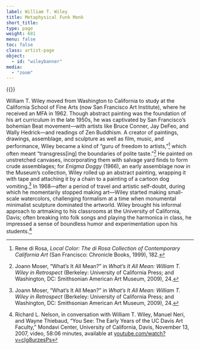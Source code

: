 ```yaml
---
label: William T. Wiley
title: Metaphysical Funk Monk
short_title:
type: page
weight: 681
menu: false
toc: false
class: artist-page
object:
  - id: "wileybanner"
media:
  - "zoom"
---
```


{{<q-figure id="wileybanner" >}}

William T. Wiley moved from Washington to California to study at the California School of Fine Arts (now San Francisco Art Institute), where he received an MFA in 1962. Though abstract painting was the foundation of his art curriculum in the late 1950s, he was captivated by San Francisco’s bohemian Beat movement—with artists like Bruce Conner, Jay DeFeo, and Wally Hedrick—and readings of Zen Buddhism. A creator of paintings, drawings, assemblage, and sculpture as well as film, music, and performance, Wiley became a kind of “guru of freedom to artists,”[^1] which often meant “transgress\[ing\] the boundaries of polite taste.”[^2] He painted on unstretched canvases, incorporating them with salvage yard finds to form crude assemblages; for *Enigma Doggy* (1966), an early assemblage now in the Museum’s collection, Wiley rolled up an abstract painting, wrapping it with tape and attaching it by a chain to a painting of a cartoon dog vomiting.[^3] In 1968—after a period of travel and artistic self-doubt, during which he momentarily stopped making art—Wiley started making small-scale watercolors, challenging formalism at a time when monumental minimalist sculpture dominated the artworld. Wiley brought his informal approach to artmaking to his classrooms at the University of California, Davis; often breaking into folk songs and playing the harmonica in class, he impressed a sense of boundless humor and experimentation upon his students.[^4]

[^1]: Rene di Rosa, *Local Color: The di Rosa Collection of Contemporary California Art* (San Francisco: Chronicle Books, 1999), 182.

[^2]: Joann Moser, “What’s It All Mean?” in *What’s It All Mean: William T. Wiley in Retrospect* (Berkeley: University of California Press; and Washington, DC: Smithsonian American Art Museum, 2009), 24.

[^3]: Joann Moser, “What’s It All Mean?” in *What’s It All Mean: William T. Wiley in Retrospect* (Berkeley: University of California Press; and Washington, DC: Smithsonian American Art Museum, 2009), 24.

[^4]: Richard L. Nelson, in conversation with William T. Wiley, Manuel Neri, and Wayne Thiebaud, “You See: The Early Years of the UC Davis Art Faculty,” Mondavi Center, University of California, Davis, November 13, 2007, video, 58:06 minutes, available at [youtube.com/watch?v=cIg8urzesPs](https://www.youtube.com/watch?v=cIg8urzesPs)
